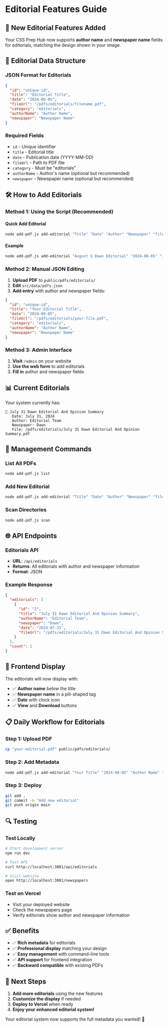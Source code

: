 # Editorial Features Guide

## 🎯 **New Editorial Features Added**

Your CSS Prep Hub now supports **author name** and **newspaper name** fields for editorials, matching the design shown in your image.

## 📝 **Editorial Data Structure**

### **JSON Format for Editorials**
```json
{
  "id": "unique-id",
  "title": "Editorial Title",
  "date": "2024-08-05",
  "fileUrl": "/pdfs/editorials/filename.pdf",
  "category": "editorials",
  "authorName": "Author Name",
  "newspaper": "Newspaper Name"
}
```

### **Required Fields**
- `id` - Unique identifier
- `title` - Editorial title
- `date` - Publication date (YYYY-MM-DD)
- `fileUrl` - Path to PDF file
- `category` - Must be "editorials"
- `authorName` - Author's name (optional but recommended)
- `newspaper` - Newspaper name (optional but recommended)

## 🛠️ **How to Add Editorials**

### **Method 1: Using the Script (Recommended)**

#### **Quick Add Editorial**
```bash
node add-pdf.js add-editorial "Title" "Date" "Author" "Newspaper" "filename.pdf"
```

#### **Example**
```bash
node add-pdf.js add-editorial "August 5 Dawn Editorial" "2024-08-05" "John Doe" "Dawn" "dawn-editorial.pdf"
```

### **Method 2: Manual JSON Editing**

1. **Upload PDF** to `public/pdfs/editorials/`
2. **Edit** `src/data/pdfs.json`
3. **Add entry** with author and newspaper fields:

```json
{
  "id": "unique-id",
  "title": "Your Editorial Title",
  "date": "2024-08-05",
  "fileUrl": "/pdfs/editorials/your-file.pdf",
  "category": "editorials",
  "authorName": "Author Name",
  "newspaper": "Newspaper Name"
}
```

### **Method 3: Admin Interface**

1. **Visit** `/admin` on your website
2. **Use the web form** to add editorials
3. **Fill in** author and newspaper fields

## 📊 **Current Editorials**

Your system currently has:

```
📝 July 31 Dawn Editorial And Opinion Summary
   Date: July 31, 2024
   Author: Editorial Team
   Newspaper: Dawn
   File: /pdfs/editorials/July 31 Dawn Editorial And Opinion Summary.pdf
```

## 🔧 **Management Commands**

### **List All PDFs**
```bash
node add-pdf.js list
```

### **Add New Editorial**
```bash
node add-pdf.js add-editorial "Title" "Date" "Author" "Newspaper" "filename.pdf"
```

### **Scan Directories**
```bash
node add-pdf.js scan
```

## 🌐 **API Endpoints**

### **Editorials API**
- **URL**: `/api/editorials`
- **Returns**: All editorials with author and newspaper information
- **Format**: JSON

### **Example Response**
```json
{
  "editorials": [
    {
      "id": "2",
      "title": "July 31 Dawn Editorial And Opinion Summary",
      "authorName": "Editorial Team",
      "newspaper": "Dawn",
      "date": "2024-07-31",
      "fileUrl": "/pdfs/editorials/July 31 Dawn Editorial And Opinion Summary.pdf"
    }
  ],
  "count": 1
}
```

## 🎨 **Frontend Display**

The editorials will now display with:
- ✅ **Author name** below the title
- ✅ **Newspaper name** in a pill-shaped tag
- ✅ **Date** with clock icon
- ✅ **View** and **Download** buttons

## 📋 **Daily Workflow for Editorials**

### **Step 1: Upload PDF**
```bash
cp "your-editorial.pdf" public/pdfs/editorials/
```

### **Step 2: Add Metadata**
```bash
node add-pdf.js add-editorial "Your Title" "2024-08-05" "Author Name" "Newspaper" "your-editorial.pdf"
```

### **Step 3: Deploy**
```bash
git add .
git commit -m "Add new editorial"
git push origin main
```

## 🔍 **Testing**

### **Test Locally**
```bash
# Start development server
npm run dev

# Test API
curl http://localhost:3001/api/editorials

# Visit website
open http://localhost:3001/newspapers
```

### **Test on Vercel**
- Visit your deployed website
- Check the newspapers page
- Verify editorials show author and newspaper information

## ✅ **Benefits**

- ✅ **Rich metadata** for editorials
- ✅ **Professional display** matching your design
- ✅ **Easy management** with command-line tools
- ✅ **API support** for frontend integration
- ✅ **Backward compatible** with existing PDFs

## 🎯 **Next Steps**

1. **Add more editorials** using the new features
2. **Customize the display** if needed
3. **Deploy to Vercel** when ready
4. **Enjoy your enhanced editorial system!**

Your editorial system now supports the full metadata you wanted! 🚀 